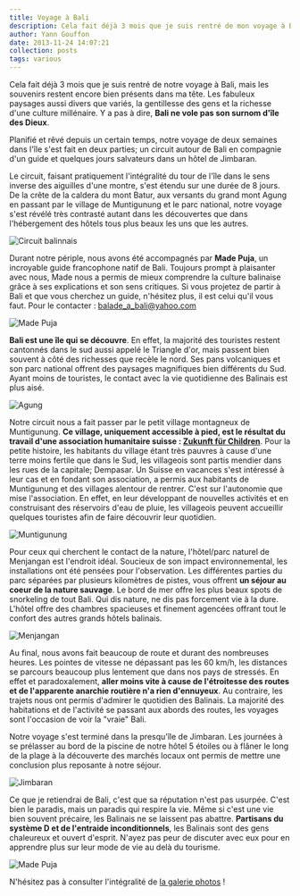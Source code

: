 ```yaml
---
title: Voyage à Bali
description: Cela fait déjà 3 mois que je suis rentré de mon voyage à Bali, mais les souvenirs restent encore bien présents dans ma tête. Les fabuleux paysages aussi divers que variés, la gentillesse des gens et la richesse d'une culture millénaire. Y a pas à dire, Bali ne vole pas son surnom d'île des Dieux.
author: Yann Gouffon
date: 2013-11-24 14:07:21
collection: posts
tags: various
---
```


Cela fait déjà 3 mois que je suis rentré de notre voyage à Bali, mais les souvenirs restent encore bien présents dans ma tête. Les fabuleux paysages aussi divers que variés, la gentillesse des gens et la richesse d'une culture millénaire. Y a pas à dire, **Bali ne vole pas son surnom d'île des Dieux**.

Planifié et rêvé depuis un certain temps, notre voyage de deux semaines dans l'île s'est fait en deux parties; un circuit autour de Bali en compagnie d'un guide et quelques jours salvateurs dans un hôtel de Jimbaran.

Le circuit, faisant pratiquement l'intégralité du tour de l'île dans le sens inverse des aiguilles d'une montre, s'est étendu sur une durée de 8 jours. De la crête de la caldera du mont Batur, aux versants du grand mont Agung en passant par le village de Muntigunung et le parc national, notre voyage s'est révélé très contrasté autant dans les découvertes que dans l'hébergement des hôtels tous plus beaux les uns que les autres.

![Circuit balinnais](http://staging.yago.io/content/images/bali-map.jpg)

Durant notre périple, nous avons été accompagnés par **Made Puja**, un incroyable guide francophone natif de Bali. Toujours prompt à plaisanter avec nous, Made nous a permis de mieux comprendre la culture balinaise grâce à ses explications et son sens critiques. Si vous projetez de partir à Bali et que vous cherchez un guide, n'hésitez plus, il est celui qu'il vous faut. Pour le contacter : [balade\_a\_bali@yahoo.com](mailto:balade_a_bali@yahoo.com)

![Made Puja](http://staging.yago.io/content/images/made.jpg)

**Bali est une île qui se découvre**. En effet, la majorité des touristes restent cantonnés dans le sud aussi appelé le Triangle d'or, mais passent bien souvent à côté des richesses que recèle le nord. Ses pans volcaniques et son parc national offrent des paysages magnifiques bien différents du Sud. Ayant moins de touristes, le contact avec la vie quotidienne des Balinais est plus aisé.

![Agung](http://staging.yago.io/content/images/bali_2.jpg)

Notre circuit nous a fait passer par le petit village montagneux de Muntigunung. **Ce village, uniquement accessible à pied, est le résultat du travail d'une association humanitaire suisse : [Zukunft für Children](http://www.zukunft-fuer-kinder.ch/en/)**. Pour la petite histoire, les habitants du village étant très pauvres à cause d'une terre moins fertile que dans le Sud, les villageois sont partis mendier dans les rues de la capitale; Dempasar. Un Suisse en vacances s'est intéressé à leur cas et en fondant son association, a permis aux habitants de Muntigunung et des villages alentour de rentrer. C'est sur l'autonomie que mise l'association. En effet, en leur développant de nouvelles activités et en construisant des réservoirs d'eau de pluie, les villageois peuvent accueillir quelques touristes afin de faire découvrir leur quotidien.

![Muntigunung](http://staging.yago.io/content/images/muntigunung.jpg)

Pour ceux qui cherchent le contact de la nature, l'hôtel/parc naturel de Menjangan est l'endroit idéal. Soucieux de son impact environnemental, les installations ont été pensées pour l'observation. Les différentes parties du parc séparées par plusieurs kilomètres de pistes, vous offrent **un séjour au coeur de la nature sauvage**. Le bord de mer offre les plus beaux spots de snorkeling de tout Bali. Qui dis nature, ne dis pas forcement vie à la dure. L'hôtel offre des chambres spacieuses et finement agencées offrant tout le confort des autres grands hôtels balinais.

![Menjangan](http://staging.yago.io/content/images/menjangan.jpg)

Au final, nous avons fait beaucoup de route et durant des nombreuses heures. Les pointes de vitesse ne dépassant pas les 60 km/h, les distances se parcours beaucoup plus lentement que dans nos pays de stressés. En effet et paradoxalement, **aller moins vite à cause de l'étroitesse des routes et de l'apparente anarchie routière n'a rien d'ennuyeux**. Au contraire, les trajets nous ont permis d'admirer le quotidien des Balinais. La majorité des habitations et de l'activité se passant aux abords des routes, les voyages sont l'occasion de voir la "vraie" Bali.

Notre voyage s'est terminé dans la presqu'île de Jimbaran. Les journées à se prélasser au bord de la piscine de notre hôtel 5 étoiles ou à flâner le long de la plage à la découverte des marchés locaux ont permis de mettre une conclusion plus reposante à notre séjour.

![Jimbaran](http://staging.yago.io/content/images/jimbaran.jpg)

Ce que je retiendrai de Bali, c'est que sa réputation n'est pas usurpée. C'est bien le paradis, mais un paradis qui respire la vie. Même si c'est une vie bien souvent précaire, les Balinais ne se laissent pas abattre. **Partisans du système D et de l'entraide inconditionnels**, les Balinais sont des gens chaleureux et ouvert d'esprit. N'ayez pas peur de discuter avec eux pour en apprendre plus sur leur mode de vie au delà du tourisme.

![Made Puja](http://staging.yago.io/content/images/balinais.jpg)

N'hésitez pas à consulter l'intégralité de [la galerie photos](http://photo.yago.io/Showroom/Bali-2013) !
